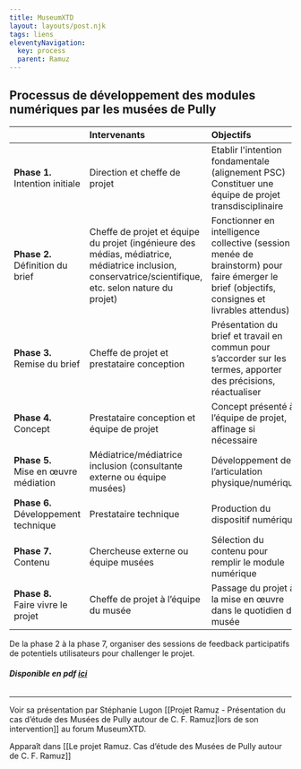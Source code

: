 ```yaml
---
title: MuseumXTD
layout: layouts/post.njk
tags: liens
eleventyNavigation:
  key: process
  parent: Ramuz
---
```

## Processus de développement des modules numériques par les musées de Pully
| | Intervenants | Objectifs |
| :------------------- |:---------------| :-----|
|**Phase 1.** <br>Intention initiale|Direction et cheffe de projet|Etablir l'intention fondamentale (alignement PSC) <br> Constituer une équipe de projet transdisciplinaire|
|**Phase 2.** <br>Définition du brief | Cheffe de projet et équipe du projet (ingénieure des médias, médiatrice, médiatrice inclusion, conservatrice/scientifique, etc. selon nature du projet)|Fonctionner en intelligence collective (session menée de brainstorm) pour faire émerger le brief (objectifs, consignes et livrables attendus)|
|**Phase 3.** <br>Remise du brief | Cheffe de projet et prestataire conception | Présentation du brief et travail en commun pour s’accorder sur les termes, apporter des précisions, réactualiser
| **Phase 4.** <br>Concept | Prestataire conception et équipe de projet | Concept présenté à l’équipe de projet, affinage si nécessaire
| **Phase 5.** <br>Mise en œuvre médiation | Médiatrice/médiatrice inclusion (consultante externe ou équipe musées) | Développement de l’articulation physique/numérique
| **Phase 6.** <br>Développement technique | Prestataire technique | Production du dispositif numérique
| **Phase 7.** <br>Contenu | Chercheuse externe ou équipe musées | Sélection du contenu pour remplir le module numérique
| **Phase 8.** <br>Faire vivre le projet |Cheffe de projet à l’équipe du musée | Passage du projet à la mise en œuvre dans le quotidien du musée

De la phase 2 à la phase 7, organiser des sessions de feedback participatifs de potentiels utilisateurs pour challenger le projet.     

###### **Disponible en pdf [ici](https://kdrive.infomaniak.com/app/share/131928/98cdf86b-9446-4e29-af38-996572907970)**

---- 
Voir sa présentation par Stéphanie Lugon [[Projet Ramuz - Présentation du cas d’étude des Musées de Pully autour de C. F. Ramuz|lors de son intervention]] au forum MuseumXTD. 

Apparaît dans [[Le projet Ramuz. Cas d’étude des Musées de Pully autour de C. F. Ramuz]]
